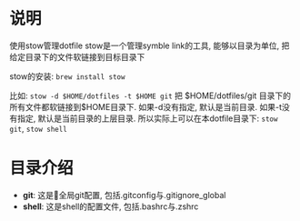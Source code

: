 # 说明
使用stow管理dotfile
stow是一个管理symble link的工具, 能够以目录为单位, 把给定目录下的文件软链接到目标目录下

stow的安装: `brew install stow`

比如: `stow -d $HOME/dotfiles -t $HOME git` 把 \$HOME/dotfiles/git 目录下的所有文件都软链接到$HOME目录下. 如果-d没有指定, 默认是当前目录. 如果-t没有指定, 默认是当前目录的上层目录. 所以实际上可以在本dotfile目录下: `stow git`, `stow shell`

# 目录介绍

* **git**: 这是全局git配置, 包括.gitconfig与.gitignore_global
* **shell**: 这是shell的配置文件, 包括.bashrc与.zshrc
